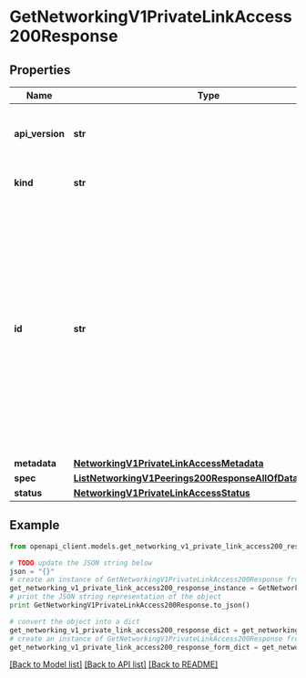 # GetNetworkingV1PrivateLinkAccess200Response


## Properties
Name | Type | Description | Notes
------------ | ------------- | ------------- | -------------
**api_version** | **str** | APIVersion defines the schema version of this representation of a resource. | [readonly] 
**kind** | **str** | Kind defines the object this REST resource represents. | [readonly] 
**id** | **str** | ID is the \&quot;natural identifier\&quot; for an object within its scope/namespace; it is normally unique across time but not space. That is, you can assume that the ID will not be reclaimed and reused after an object is deleted (\&quot;time\&quot;); however, it may collide with IDs for other object &#x60;kinds&#x60; or objects of the same &#x60;kind&#x60; within a different scope/namespace (\&quot;space\&quot;). | [readonly] 
**metadata** | [**NetworkingV1PrivateLinkAccessMetadata**](NetworkingV1PrivateLinkAccessMetadata.md) |  | [optional] 
**spec** | [**ListNetworkingV1Peerings200ResponseAllOfDataInnerSpec**](ListNetworkingV1Peerings200ResponseAllOfDataInnerSpec.md) |  | 
**status** | [**NetworkingV1PrivateLinkAccessStatus**](NetworkingV1PrivateLinkAccessStatus.md) |  | 

## Example

```python
from openapi_client.models.get_networking_v1_private_link_access200_response import GetNetworkingV1PrivateLinkAccess200Response

# TODO update the JSON string below
json = "{}"
# create an instance of GetNetworkingV1PrivateLinkAccess200Response from a JSON string
get_networking_v1_private_link_access200_response_instance = GetNetworkingV1PrivateLinkAccess200Response.from_json(json)
# print the JSON string representation of the object
print GetNetworkingV1PrivateLinkAccess200Response.to_json()

# convert the object into a dict
get_networking_v1_private_link_access200_response_dict = get_networking_v1_private_link_access200_response_instance.to_dict()
# create an instance of GetNetworkingV1PrivateLinkAccess200Response from a dict
get_networking_v1_private_link_access200_response_form_dict = get_networking_v1_private_link_access200_response.from_dict(get_networking_v1_private_link_access200_response_dict)
```
[[Back to Model list]](../ccloud/README.md#documentation-for-models) [[Back to API list]](../ccloud/README.md#documentation-for-api-endpoints) [[Back to README]](../ccloud/README.md)


